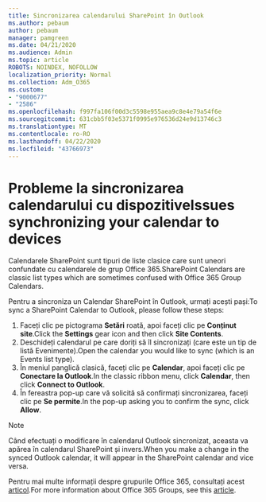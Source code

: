 ```yaml
---
title: Sincronizarea calendarului SharePoint în Outlook
ms.author: pebaum
author: pebaum
manager: pamgreen
ms.date: 04/21/2020
ms.audience: Admin
ms.topic: article
ROBOTS: NOINDEX, NOFOLLOW
localization_priority: Normal
ms.collection: Adm_O365
ms.custom:
- "9000677"
- "2586"
ms.openlocfilehash: f997fa106f00d3c5598e955aea9c8e4e79a54f6e
ms.sourcegitcommit: 631cbb5f03e5371f0995e976536d24e9d13746c3
ms.translationtype: MT
ms.contentlocale: ro-RO
ms.lasthandoff: 04/22/2020
ms.locfileid: "43766973"
---
```

# <a name="issues-synchronizing-your-calendar-to-devices"></a><span data-ttu-id="89f67-102">Probleme la sincronizarea calendarului cu dispozitive</span><span class="sxs-lookup"><span data-stu-id="89f67-102">Issues synchronizing your calendar to devices</span></span>

<span data-ttu-id="89f67-103">Calendarele SharePoint sunt tipuri de liste clasice care sunt uneori confundate cu calendarele de grup Office 365.</span><span class="sxs-lookup"><span data-stu-id="89f67-103">SharePoint Calendars are classic list types which are sometimes confused with Office 365 Group Calendars.</span></span>

<span data-ttu-id="89f67-104">Pentru a sincroniza un Calendar SharePoint în Outlook, urmați acești pași:</span><span class="sxs-lookup"><span data-stu-id="89f67-104">To sync a SharePoint Calendar to Outlook, please follow these steps:</span></span>

1. <span data-ttu-id="89f67-105">Faceți clic pe pictograma **Setări** roată, apoi faceți clic pe **Conținut site**.</span><span class="sxs-lookup"><span data-stu-id="89f67-105">Click the **Settings** gear icon and then click **Site Contents**.</span></span>
2. <span data-ttu-id="89f67-106">Deschideți calendarul pe care doriți să îl sincronizați (care este un tip de listă Evenimente).</span><span class="sxs-lookup"><span data-stu-id="89f67-106">Open the calendar you would like to sync (which is an Events list type).</span></span>
3. <span data-ttu-id="89f67-107">În meniul panglică clasică, faceți clic pe **Calendar**, apoi faceți clic pe **Conectare la Outlook**.</span><span class="sxs-lookup"><span data-stu-id="89f67-107">In the classic ribbon menu, click **Calendar**, then click **Connect to Outlook**.</span></span>
4. <span data-ttu-id="89f67-108">În fereastra pop-up care vă solicită să confirmați sincronizarea, faceți clic pe **Se permite**.</span><span class="sxs-lookup"><span data-stu-id="89f67-108">In the pop-up asking you to confirm the sync, click **Allow**.</span></span>

>[!Note]
> <span data-ttu-id="89f67-109">Când efectuați o modificare în calendarul Outlook sincronizat, aceasta va apărea în calendarul SharePoint și invers.</span><span class="sxs-lookup"><span data-stu-id="89f67-109">When you make a change in the synced Outlook calendar, it will appear in the SharePoint calendar and vice versa.</span></span>

<span data-ttu-id="89f67-110">Pentru mai multe informații despre grupurile Office 365, consultați acest [articol](https://support.office.com/article/Learn-about-Office-365-groups-b565caa1-5c40-40ef-9915-60fdb2d97fa2).</span><span class="sxs-lookup"><span data-stu-id="89f67-110">For more information about Office 365 Groups, see this [article](https://support.office.com/article/Learn-about-Office-365-groups-b565caa1-5c40-40ef-9915-60fdb2d97fa2).</span></span>
